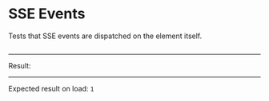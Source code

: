 # SSE Events

Tests that SSE events are dispatched on the element itself.

<div data-signals-result="0" data-on-load="@get('/tests/sse_events/data')" data-on-datastar-sse="$result++; events.innerHTML += evt.detail.type + '\n'">
  <pre id="events"></pre>
  <hr />
  Result:
  <code id="result" data-text="$result == 2 ? 1 : 0"></code>
  <hr />
  Expected result on load: <code>1</code>
</div>